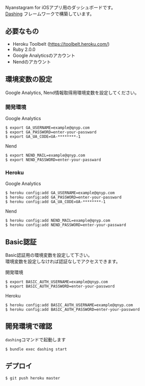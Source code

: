 Nyanstagram for iOSアプリ用のダッシュボードです。  
[Dashing](http://shopify.github.com/dashing) フレームワークで構築しています。

必要なもの
----
* Heroku Toolbelt (https://toolbelt.heroku.com/)
* Ruby 2.0.0
* Google Analyticsのアカウント
* Nendのアカウント

環境変数の設定
----
Google Analytics, Nend情報取得用環境変数を設定してください。

### 開発環境

Google Analytics
```
$ export GA_USERNAME=example@qnyp.com
$ export GA_PASSWORD=enter-your-passward
$ export GA_UA_CODE=UA-********-1
```

Nend
```
$ export NEND_MAIL=example@qnyp.com
$ export NEND_PASSWORD=enter-your-passward
```

### Heroku

Google Analytics
```
$ heroku config:add GA_USERNAME=example@qnyp.com
$ heroku config:add GA_PASSWORD=enter-your-passward
$ heroku config:add GA_UA_CODE=UA-********-1
```

Nend
```
$ heroku config:add NEND_MAIL=example@qnyp.com
$ heroku config:add NEND_PASSWORD=enter-your-passward
```

Basic認証
----
Basic認証用の環境変数を設定して下さい。  
環境変数を設定しなければ認証なしでアクセスできます。

開発環境
```
$ export BASIC_AUTH_USERNAME=example@qnyp.com
$ export BASIC_AUTH_PASSWORD=enter-your-password
```

Heroku
```
$ heroku config:add BASIC_AUTH_USERNAME=example@qnyp.com
$ heroku config:add BASIC_AUTH_PASSWORD=enter-your-password
```

開発環境で確認
----
`dashing`コマンドで起動します

```
$ bundle exec dashing start
```

デプロイ
----

```
$ git push heroku master
```

